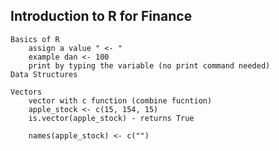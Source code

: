 ## Introduction to R for Finance
    Basics of R
        assign a value " <- "
        example dan <- 100
        print by typing the variable (no print command needed)
    Data Structures

    Vectors
        vector with c function (combine fucntion)
        apple_stock <- c(15, 154, 15)
        is.vector(apple_stock) - returns True

        names(apple_stock) <- c("")
